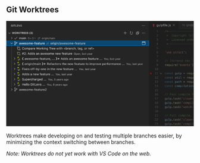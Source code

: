 ## Git Worktrees

<p align="center">
  <img src="../../images/docs/worktrees-view.png" alt="Worktrees View in Side Bar"/>
</p>

Worktrees make developing on and testing multiple branches easier, by minimizing the context switching between branches.

*Note: Worktrees do not yet work with VS Code on the web.*
